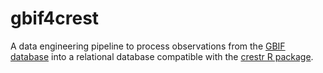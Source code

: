 # gbif4crest
A data engineering pipeline to process observations from the [GBIF database](https://www.gbif.org) into a relational database compatible with the [crestr R package](https://www.manuelchevalier.com/crestr/index.html).
